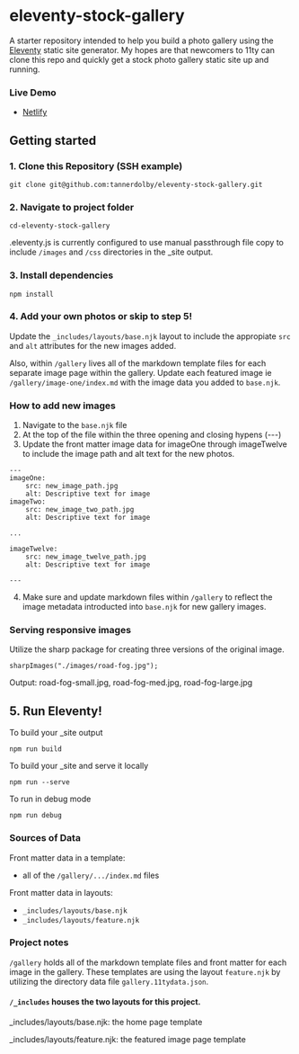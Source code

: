 # eleventy-stock-gallery
A starter repository intended to help you build a photo gallery using the [Eleventy](https://github.com/11ty/eleventy) static site generator. My hopes are that newcomers to 11ty can clone this repo and quickly get a stock photo gallery static site up and running. 

### Live Demo
* [Netlify](https://determined-mclean-3dcc25.netlify.app/)

## Getting started
### 1. Clone this Repository (SSH example)
```
git clone git@github.com:tannerdolby/eleventy-stock-gallery.git
```

### 2. Navigate to project folder
```
cd-eleventy-stock-gallery
``` 

.eleventy.js is currently configured to use manual passthrough file copy to include `/images` and `/css` directories in the _site output. 

### 3. Install dependencies
```
npm install
```

### 4. Add your own photos or skip to step 5! 
Update the `_includes/layouts/base.njk` layout to include the appropiate `src` and `alt` attributes for the new images added. 

Also, within `/gallery` lives all of the markdown template files for each separate image page within the gallery. Update each featured image ie `/gallery/image-one/index.md` with the image data you added to `base.njk`. 

### How to add new images
1. Navigate to the `base.njk` file 
2. At the top of the file within the three opening and closing hypens (---)
3. Update the front matter image data for imageOne through imageTwelve to include the image path and alt text for the new photos.

```
---
imageOne:
    src: new_image_path.jpg
    alt: Descriptive text for image
imageTwo:
    src: new_image_two_path.jpg
    alt: Descriptive text for image

...

imageTwelve:
    src: new_image_twelve_path.jpg
    alt: Descriptive text for image

---
```
4. Make sure and update markdown files within `/gallery` to reflect the image metadata introducted into `base.njk` for new gallery images.

### Serving responsive images
Utilize the sharp package for creating three versions of the original image.

```
sharpImages("./images/road-fog.jpg");
```

Output: road-fog-small.jpg, road-fog-med.jpg, road-fog-large.jpg

## 5. Run Eleventy! 
To build your _site output

```
npm run build
```

To build your _site and serve it locally

```
npm run --serve
```

To run in debug mode

```
npm run debug
```

### Sources of Data
Front matter data in a template:
- all of the `/gallery/.../index.md` files

Front matter data in layouts:  
- `_includes/layouts/base.njk` 
- `_includes/layouts/feature.njk`

### Project notes
`/gallery` holds all of the markdown template files and front matter for each image in the gallery. These templates are using the layout `feature.njk` by utilizing the directory data file `gallery.11tydata.json`.

#### `/_includes` houses the two layouts for this project.
_includes/layouts/base.njk: the home page template

_includes/layouts/feature.njk: the featured image page template